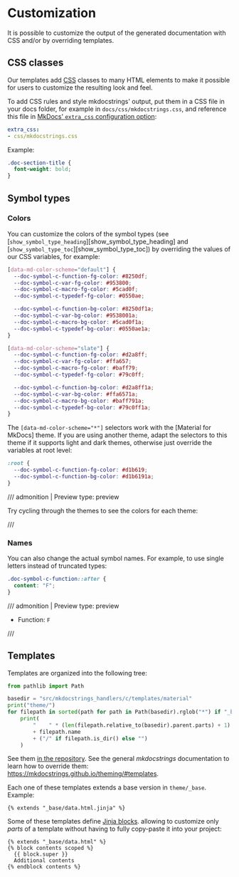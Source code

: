 # Customization

It is possible to customize the output of the generated documentation with CSS
and/or by overriding templates.

## CSS classes

Our templates add [CSS](https://www.w3schools.com/Css/) classes to many HTML elements
to make it possible for users to customize the resulting look and feel.

To add CSS rules and style mkdocstrings' output,
put them in a CSS file in your docs folder, for example in `docs/css/mkdocstrings.css`,
and reference this file in [MkDocs' `extra_css` configuration option](https://www.mkdocs.org/user-guide/configuration/#extra_css):

```yaml title="mkdocs.yml"
extra_css:
- css/mkdocstrings.css
```

Example:

```css title="docs/css/mkdocstrings.css"
.doc-section-title {
  font-weight: bold;
}
```

## Symbol types

### Colors

You can customize the colors of the symbol types
(see [`show_symbol_type_heading`][show_symbol_type_heading] and [`show_symbol_type_toc`][show_symbol_type_toc])
by overriding the values of our CSS variables, for example:

```css title="docs/css/mkdocstrings.css"
[data-md-color-scheme="default"] {
  --doc-symbol-c-function-fg-color: #8250df;
  --doc-symbol-c-var-fg-color: #953800;
  --doc-symbol-c-macro-fg-color: #5cad0f;
  --doc-symbol-c-typedef-fg-color: #0550ae;

  --doc-symbol-c-function-bg-color: #8250df1a;
  --doc-symbol-c-var-bg-color: #9538001a;
  --doc-symbol-c-macro-bg-color: #5cad0f1a;
  --doc-symbol-c-typedef-bg-color: #0550ae1a;
}

[data-md-color-scheme="slate"] {
  --doc-symbol-c-function-fg-color: #d2a8ff;
  --doc-symbol-c-var-fg-color: #ffa657;
  --doc-symbol-c-macro-fg-color: #baff79;
  --doc-symbol-c-typedef-fg-color: #79c0ff;

  --doc-symbol-c-function-bg-color: #d2a8ff1a;
  --doc-symbol-c-var-bg-color: #ffa6571a;
  --doc-symbol-c-macro-bg-color: #baff791a;
  --doc-symbol-c-typedef-bg-color: #79c0ff1a;
}
```

The `[data-md-color-scheme="*"]` selectors work with the [Material for MkDocs] theme.
If you are using another theme, adapt the selectors to this theme
if it supports light and dark themes,
otherwise just override the variables at root level:

```css title="docs/css/mkdocstrings.css"
:root {
  --doc-symbol-c-function-fg-color: #d1b619;
  --doc-symbol-c-function-bg-color: #d1b6191a;
}
```

/// admonition | Preview
    type: preview

<div id="preview-symbol-c-colors">
  <style>
    [data-md-color-scheme="default"] #preview-symbol-c-colors {
      --doc-symbol-c-function-fg-color: #d1b619;
      --doc-symbol-c-function-bg-color: #d1b6191a;
    }

    [data-md-color-scheme="slate"] #preview-symbol-c-colors {
      --doc-symbol-c-function-fg-color: #46c2cb;
      --doc-symbol-c-function-bg-color: #46c2cb1a;
    }
  </style>
  <p>
    Try cycling through the themes to see the colors for each theme:
    <code class="doc-symbol doc-symbol-c-function"></code
  </p>
</div>

///

### Names

You can also change the actual symbol names.
For example, to use single letters instead of truncated types:

```css title="docs/css/mkdocstrings.css"
.doc-symbol-c-function::after {
  content: "F";
}
```

/// admonition | Preview
    type: preview

<div id="preview-symbol-c-names">
  <style>
    #preview-symbol-c-names .doc-symbol-c-function::after {
      content: "F";
    }
  </style>
  <ul>
    <li>Function: <code class="doc-symbol doc-symbol-c-function"></code></li>
  </ul>
</div>

///

## Templates

Templates are organized into the following tree:

```python exec="1" result="tree"
from pathlib import Path

basedir = "src/mkdocstrings_handlers/c/templates/material"
print("theme/")
for filepath in sorted(path for path in Path(basedir).rglob("*") if "_base" not in str(path) and path.suffix != ".css"):
    print(
        "    " * (len(filepath.relative_to(basedir).parent.parts) + 1)
        + filepath.name
        + ("/" if filepath.is_dir() else "")
    )
```

See them [in the repository](https://github.com/mkdocstrings/c/tree/main/src/mkdocstrings_handlers/c/templates/).
See the general *mkdocstrings* documentation to learn how to override them: https://mkdocstrings.github.io/theming/#templates.

Each one of these templates extends a base version in `theme/_base`. Example:

```html+jinja title="theme/data.html.jinja"
{% extends "_base/data.html.jinja" %}
```

Some of these templates define [Jinja blocks](https://jinja.palletsprojects.com/en/3.0.x/templates/#template-inheritance).
allowing to customize only *parts* of a template
without having to fully copy-paste it into your project:

```jinja title="templates/theme/data.html"
{% extends "_base/data.html" %}
{% block contents scoped %}
  {{ block.super }}
  Additional contents
{% endblock contents %}
```
